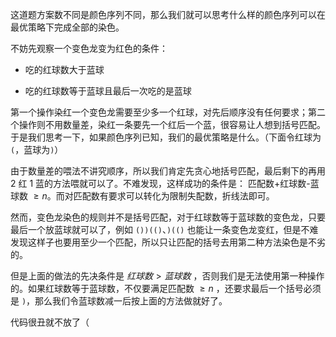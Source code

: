 这道题方案数不同是颜色序列不同，那么我们就可以思考什么样的颜色序列可以在最优策略下完成全部的染色。

不妨先观察一个变色龙变为红色的条件：

- 吃的红球数大于蓝球

- 吃的红球数等于蓝球且最后一次吃的是蓝球

第一个操作染红一个变色龙需要至少多一个红球，对先后顺序没有任何要求；第二个操作则不用数量差，染红一条要先一个红后一个蓝，很容易让人想到括号匹配。于是我们思考一下，如果颜色序列已知，我们的最优策略是什么。（下面令红球为`(`，蓝球为`)`）

由于数量差的喂法不讲究顺序，所以我们肯定先贪心地括号匹配，最后剩下的再用 $2$ 红 $1$ 蓝的方法喂就可以了。不难发现，这样成功的条件是： 匹配数+红球数-蓝球数 $\ge n$。而对匹配数有要求可以转化为限制失配数，折线法即可。

然而，变色龙染色的规则并不是括号匹配，对于红球数等于蓝球数的变色龙，只要最后一个放蓝球就可以了，例如 `())(()`、`)(()` 也能让一条变色龙变红，但是不难发现这样子也要用至少一个匹配，所以只让匹配的括号去用第二种方法染色是不劣的。

但是上面的做法的先决条件是 $红球数 > 蓝球数$ ，否则我们是无法使用第一种操作的。如果红球数等于蓝球数，不仅要满足匹配数 $\ge n$ ，还要求最后一个括号必须是 `)`，那么我们令蓝球数减一后按上面的方法做就好了。

代码很丑就不放了（
